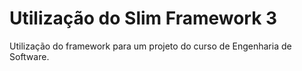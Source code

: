 # Utilização do Slim Framework 3 

Utilização do framework para um projeto do curso de Engenharia de Software.
